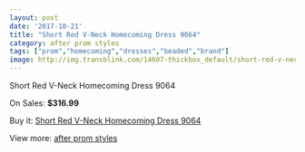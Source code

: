 ```yaml
---
layout: post
date: '2017-10-21'
title: "Short Red V-Neck Homecoming Dress 9064"
category: after prom styles
tags: ["prom","homecoming","dresses","beaded","brand"]
image: http://img.transblink.com/14607-thickbox_default/short-red-v-neck-homecoming-dress-9064.jpg
---
```

Short Red V-Neck Homecoming Dress 9064

On Sales: **$316.99**
<a href="https://www.transblink.com/en/after-prom-styles/4670-short-red-v-neck-homecoming-dress-9064.html"><amp-img layout="responsive" width="600" height="600" src="//img.transblink.com/14607-thickbox_default/short-red-v-neck-homecoming-dress-9064.jpg" alt="Short Red V-Neck Homecoming Dress 9064 0" /></a>
<a href="https://www.transblink.com/en/after-prom-styles/4670-short-red-v-neck-homecoming-dress-9064.html"><amp-img layout="responsive" width="600" height="600" src="//img.transblink.com/14609-thickbox_default/short-red-v-neck-homecoming-dress-9064.jpg" alt="Short Red V-Neck Homecoming Dress 9064 1" /></a>
<a href="https://www.transblink.com/en/after-prom-styles/4670-short-red-v-neck-homecoming-dress-9064.html"><amp-img layout="responsive" width="600" height="600" src="//img.transblink.com/14608-thickbox_default/short-red-v-neck-homecoming-dress-9064.jpg" alt="Short Red V-Neck Homecoming Dress 9064 2" /></a>

Buy it: [Short Red V-Neck Homecoming Dress 9064](https://www.transblink.com/en/after-prom-styles/4670-short-red-v-neck-homecoming-dress-9064.html "Short Red V-Neck Homecoming Dress 9064")

View more: [after prom styles](https://www.transblink.com/en/55-after-prom-styles "after prom styles")